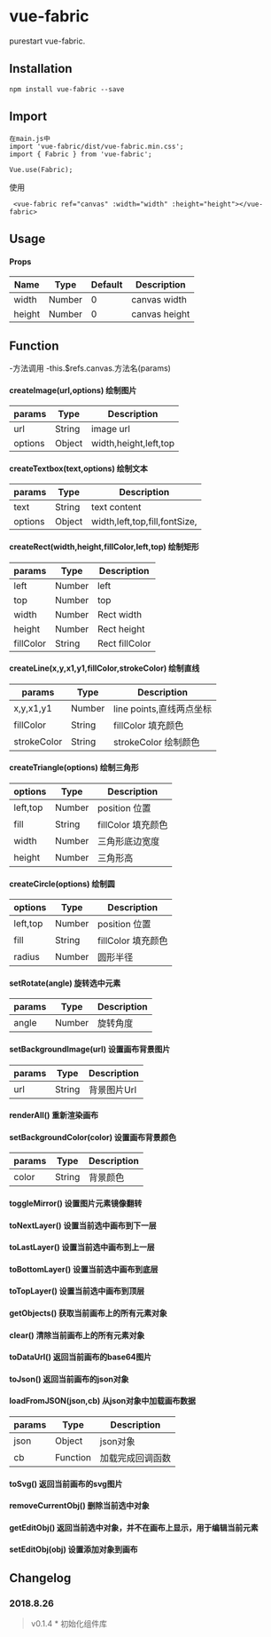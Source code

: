 # vue-fabric
purestart vue-fabric.

## Installation
```
npm install vue-fabric --save
```

## Import
```
在main.js中
import 'vue-fabric/dist/vue-fabric.min.css';
import { Fabric } from 'vue-fabric';
```
```
Vue.use(Fabric);
```

使用

```
 <vue-fabric ref="canvas" :width="width" :height="height"></vue-fabric>
```

## Usage
#### Props
| Name              | Type               | Default             | Description                                         |
| ----------------| ---------------- | ---------------| ------------------------------------------|
| width             | Number            |  0                | canvas width    |
| height				| Number		|  0               | canvas height |


## Function
-方法调用
-this.$refs.canvas.方法名(params)
#### createImage(url,options) 绘制图片
| params              | Type             | Description                                         |
| ----------------| ----------------| ------------------------------------------|
| url             | String            | image url    |
| options             | Object            | width,height,left,top |

#### createTextbox(text,options) 绘制文本
| params              | Type             | Description                                         |
| ----------------| ----------------| ------------------------------------------|
| text             | String            | text content    |
| options             | Object            | width,left,top,fill,fontSize, |

#### createRect(width,height,fillColor,left,top) 绘制矩形
| params              | Type             | Description                                         |
| ----------------| ----------------| ------------------------------------------|
| left             | Number            | left    |
| top             | Number            | top |
| width             | Number            | Rect width    |
| height             | Number            | Rect height |
| fillColor             | String            | Rect fillColor |


#### createLine(x,y,x1,y1,fillColor,strokeColor) 绘制直线
| params              | Type             | Description                                         |
| ----------------| ----------------| ------------------------------------------|
| x,y,x1,y1             | Number            | line points,直线两点坐标    |
| fillColor             | String            | fillColor 填充颜色 |
| strokeColor             | String            | strokeColor 绘制颜色 |

#### createTriangle(options) 绘制三角形
| options              | Type             | Description                                         |
| ----------------| ----------------| ------------------------------------------|
| left,top             | Number            | position 位置    |
| fill             | String            | fillColor 填充颜色 |
| width             | Number            | 三角形底边宽度 |
| height             | Number            | 三角形高 |

#### createCircle(options) 绘制圆
| options              | Type             | Description                                         |
| ----------------| ----------------| ------------------------------------------|
| left,top             | Number            | position 位置    |
| fill             | String            | fillColor 填充颜色 |
| radius             | Number            | 圆形半径 |


#### setRotate(angle) 旋转选中元素
| params              | Type             | Description                                         |
| ----------------| ----------------| ------------------------------------------|
| angle             | Number            | 旋转角度    |

#### setBackgroundImage(url) 设置画布背景图片
| params              | Type             | Description                                         |
| ----------------| ----------------| ------------------------------------------|
| url             | String            | 背景图片Url    |

#### renderAll() 重新渲染画布

#### setBackgroundColor(color) 设置画布背景颜色
| params              | Type             | Description                                         |
| ----------------| ----------------| ------------------------------------------|
| color             | String            | 背景颜色    |

#### toggleMirror() 设置图片元素镜像翻转

#### toNextLayer() 设置当前选中画布到下一层

#### toLastLayer() 设置当前选中画布到上一层

#### toBottomLayer() 设置当前选中画布到底层

#### toTopLayer() 设置当前选中画布到顶层

#### getObjects() 获取当前画布上的所有元素对象

#### clear() 清除当前画布上的所有元素对象

#### toDataUrl() 返回当前画布的base64图片

#### toJson() 返回当前画布的json对象

#### loadFromJSON(json,cb) 从json对象中加载画布数据
| params              | Type             | Description                                         |
| ----------------| ----------------| ------------------------------------------|
| json             | Object            | json对象    |
| cb             | Function            | 加载完成回调函数    |

#### toSvg() 返回当前画布的svg图片

#### removeCurrentObj() 删除当前选中对象

#### getEditObj() 返回当前选中对象，并不在画布上显示，用于编辑当前元素

#### setEditObj(obj) 设置添加对象到画布

## Changelog
### 2018.8.26
> v0.1.4 * 初始化组件库
